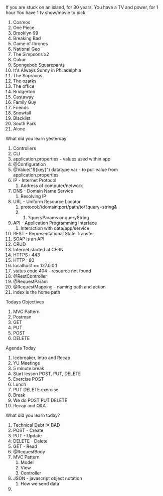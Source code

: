 If you are stuck on an island, for 30 years.
You have a TV and power, for 1 hour
You have 1 tv show/movie to pick

1. Cosmos
2. One Piece
3. Brooklyn 99
4. Breaking Bad
5. Game of thrones
6. National Geo
7. The Simpsons x2
8. Cukur
9. Spongebob Squarepants
10. It's Always Sunny in Philadelphia 
11. The Sopranos
12. The ozarks
13. The office
14. Bridgerton
15. Castaway
16. Family Guy
17. Friends
18. Snowfall
19.  Blacklist
20. South Park
21. Alone

What did you learn yesterday

1. Controllers
2. CLI
4. application.properties - values used within app
5. @Configuration
6. @Value("${key}") datatype var - to pull value from application.properties
7. IP - Internet Protocol
   1. Address of computer/network
8. DNS - Domain Name Service
   1. Resolving IP
9. URL - Uniform Resource Locator
   1.  protocol://domain:port/path/to/?query=string&
   2.  1. ?queryParams or queryString
10. API  - Application Programming Interface
    1.  Interaction with data/app/service
11. REST - Representational State Transfer
12. SOAP is an API
13. CRUD
14. Internet started at CERN
15. HTTPS : 443
16. HTTP : 80
17. localhost == 127.0.0.1
18. status code 404 - resource not found
19. @RestController
20. @RequestParam
21. @RequestMapping - naming path and action
22. index is the home path

Todays Objectives

1. MVC Pattern
2. Postman
3. GET
4. PUT
5. POST
6. DELETE

Agenda Today

1. Icebreaker, Intro and Recap
2. YU Meetings
3. 5 minute break
4. Start lesson POST, PUT, DELETE
5. Exercise POST
6. Lunch
7. PUT DELETE exercise
8. Break
9. We do POST PUT DELETE
10. Recap and Q&A

What did you learn today?

1. Technical Debt != BAD
2. POST - Create
3. PUT - Update
4. DELETE - Delete
5. GET - Read
6. @RequestBody 
7. MVC Pattern
   1. Model
   2. View
   3. Controller
8. JSON - javascript object notation
   1. How we send data
9. 
